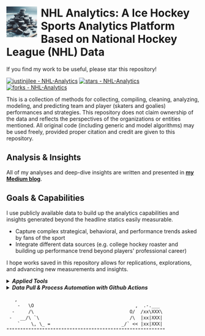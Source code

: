 <h1>
<a href="https://medium.com/@thinkingjustin">
<img src="docs/images/logo_bing.jpeg" width="80px" align="left" style="margin-right: 10px;", alt="nhla-logo"> 
</a> NHL Analytics: A Ice Hockey Sports Analytics Platform Based on National Hockey League (NHL) Data
</h1>

If you find my work to be useful, please star this repository!

[![justinjjlee - NHL-Analytics](https://img.shields.io/static/v1?label=justinjjlee&message=NHL-Analytics&color=blue&logo=github)](https://github.com/justinjjlee/NHL-Analytics "Go to GitHub repo")
[![stars - NHL-Analytics](https://img.shields.io/github/stars/justinjjlee/NHL-Analytics?style=social)](https://github.com/justinjjlee/NHL-Analytics)
[![forks - NHL-Analytics](https://img.shields.io/github/forks/justinjjlee/NHL-Analytics?style=social)](https://github.com/justinjjlee/NHL-Analytics)

This is a collection of methods for collecting, compiling, cleaning, analyzing, modeling, and predicting team and player (skaters and goalies) performances and strategies. This repository does not claim ownership of the data and reflects the perspectives of the organizations or entities mentioned. All original code (including generic and model algorithms) may be used freely, provided proper citation and credit are given to this repository.

## Analysis & Insights
All of my analyses and deep-dive insights are written and presented in **[my Medium blog](https://medium.com/@thinkingjustin)**.

## Goals & Capabilities
I use publicly available data to build up the analytics capabilities and insights generated beyond the headline statics easily measurable. 

 * Capture complex strategical, behavioral, and performance trends asked by fans of the sport
 * Integrate different data sources (e.g. college hockey roaster and building up performance trend beyond players' professional career)

I hope works saved in this repository allows for replications, explorations, and advancing new measurements and insights.

<details>
<summary><strong><em>Applied Tools</em></strong></summary>

Capabilities I use for data collection, processing, and analysis to derive insights, data visualizations, and predictive models.

| Capability | Tools used |
| --- | --- |
| General |  <img src="https://github.com/simple-icons/simple-icons/blob/develop/icons/python.svg" width="32"/> <img src="https://github.com/simple-icons/simple-icons/blob/develop/icons/julia.svg" width="32"/> |
| Data Collection & Processing | <img src="https://github.com/simple-icons/simple-icons/blob/develop/icons/duckdb.svg" width="32"/> |
| ML Model Build | <img src="https://github.com/simple-icons/simple-icons/blob/develop/icons/pytorch.svg" width="32"/> <img src="https://github.com/simple-icons/simple-icons/blob/develop/icons/scikitlearn.svg" width="32"/>|
| Interactive Data Visualization | <img src="https://github.com/simple-icons/simple-icons/blob/develop/icons/tableau.svg" width="32"/> |

</details>

<details>
<summary><strong><em>Data Pull & Process Automation with Github Actions</em></strong></summary>

The **Github Actions** is being used to update the data saved in this repository folder `./latest/`. The data collection is run every day.

 * Team-level rank
 * Game-level stats
 * Game-level betting odds
 * Play-by-play records

Required package version used is saved in `./src/requirement` through `.sh` command. Note that the python environment function pull is based on where the script is located, where as data file reference is based on Github repository head directory.

</details>

```
   ,
    -   \O                                     ,  .-.___
  -     /\                                   O/  /xx\XXX\
 -   __/\ `\                                 /\  |xx|XXX|
    `    \, \_ =                          _/` << |xx|XXX|
""""""""""""""""""""""""""""""""""""""""""""""""""""""""""
```